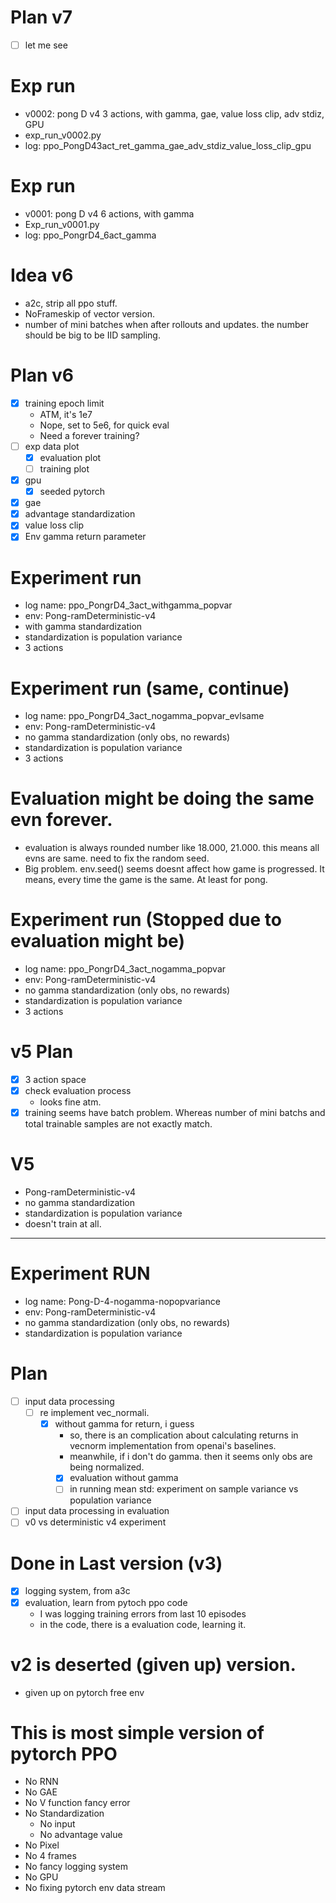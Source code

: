 # Plan v7
- [ ] let me see


# Exp run
- v0002: pong D v4 3 actions, with gamma, gae, value loss clip, adv stdiz,
GPU
- exp_run_v0002.py
- log: ppo_PongD43act_ret_gamma_gae_adv_stdiz_value_loss_clip_gpu

# Exp run
- v0001: pong D v4 6 actions, with gamma
- Exp_run_v0001.py
- log: ppo_PongrD4_6act_gamma

# Idea v6
- a2c, strip all ppo stuff.
- NoFrameskip of vector version.
- number of mini batches when after rollouts and updates.
the number should be big to be IID sampling.

# Plan v6
- [x] training epoch limit
    - ATM, it's 1e7
    - Nope, set to 5e6, for quick eval
    - Need a forever training?
- [ ] exp data plot
    - [x] evaluation plot
    - [ ] training plot
- [x] gpu
    - [x] seeded pytorch
- [x] gae
- [x] advantage standardization
- [x] value loss clip
- [x] Env gamma return parameter

# Experiment run 
- log name: ppo_PongrD4_3act_withgamma_popvar
- env: Pong-ramDeterministic-v4
- with gamma standardization
- standardization is population variance
- 3 actions

# Experiment run (same, continue)
- log name: ppo_PongrD4_3act_nogamma_popvar_evlsame
- env: Pong-ramDeterministic-v4
- no gamma standardization (only obs, no rewards)
- standardization is population variance
- 3 actions

# Evaluation might be doing the same evn forever.
- evaluation is always rounded number like 18.000, 21.000.
this means all evns are same. need to fix the random seed.
- Big problem. env.seed() seems doesnt affect how game is progressed.
It means, every time the game is the same. At least for pong.

# Experiment run (Stopped due to evaluation might be)
- log name: ppo_PongrD4_3act_nogamma_popvar
- env: Pong-ramDeterministic-v4
- no gamma standardization (only obs, no rewards)
- standardization is population variance
- 3 actions

# v5 Plan
- [x] 3 action space
- [x] check evaluation process
    - looks fine atm.
- [x] training seems have batch problem. Whereas number of
mini batchs and total trainable samples are not exactly match.

# V5
- Pong-ramDeterministic-v4
- no gamma standardization 
- standardization is population variance
- doesn't train at all.

----------------------------------
# Experiment RUN
- log name: Pong-D-4-nogamma-nopopvariance
- env: Pong-ramDeterministic-v4
- no gamma standardization (only obs, no rewards)
- standardization is population variance

# Plan
- [ ] input data processing
    - [ ] re implement vec_normali.
        - [x] without gamma for return, i guess
            - so, there is an complication about calculating returns in vecnorm
            implementation from openai's baselines.
            - meanwhile, if i don't do gamma. then it seems only obs are being normalized.
            - [x] evaluation without gamma
            - [ ] in running mean std: experiment on sample variance vs population variance
        
- [ ] input data processing in evaluation
- [ ] v0 vs deterministic v4 experiment

# Done in Last version (v3)
- [x] logging system, from a3c
- [x] evaluation, learn from pytoch ppo code
    - I was logging training errors from last 10 episodes
    - in the code, there is a evaluation code, learning it.    


# v2 is deserted (given up) version.
- given up on pytorch free env
# This is most simple version of pytorch PPO
- No RNN
- No GAE
- No V function fancy error
- No Standardization
    - No input
    - No advantage value
- No Pixel
- No 4 frames
- No fancy logging system
- No GPU
- No fixing pytorch env data stream